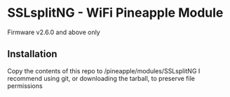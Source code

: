 # SSLsplitNG - WiFi Pineapple Module
 Firmware v2.6.0 and above only
 
 ## Installation
Copy the contents of this repo to /pineapple/modules/SSLsplitNG
I recommend using git, or downloading the tarball, to preserve file permissions
